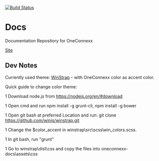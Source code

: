 [![Build Status](https://travis-ci.org/Sevitec/oneoffixx-docs.svg?branch=gh-pages)](https://travis-ci.org/Sevitec/oneoffixx-docs)

# Docs
Documentation Repository for OneConnexx

[Site](http://docs.oneconnexx.com)

## Dev Notes

Currently used theme: [WinStrap](https://github.com/winjs/winstrap) - with OneConnexx color as accent color.

Quick guide to change color theme:

 1 Download node.js from https://nodejs.org/en/#download

 1 Open cmd and run npm install -g grunt-cli, npm install -g bower

 1 Open git bash at preferred Location and run: git clone https://github.com/winjs/winstrap.git

 1 Change the $color_accent in winstrap\src\scss\win\_colors.scss.

 1 In git bash, run "grunt"

 1 Go to winstrap\dist\css and copy the files into oneconnexx-docs\assets\css
